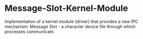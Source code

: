 # Message-Slot-Kernel-Module
 Implementation of a kernel module (driver) that provides a new IPC mechanism: Message Slot - a character device file through which processes communicate.
